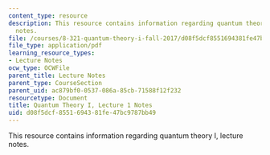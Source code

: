 ```yaml
---
content_type: resource
description: This resource contains information regarding quantum theory I, lecture
  notes.
file: /courses/8-321-quantum-theory-i-fall-2017/d08f5dcf8551694381fe47bc9787bb49_MIT8_321F17_lec1.pdf
file_type: application/pdf
learning_resource_types:
- Lecture Notes
ocw_type: OCWFile
parent_title: Lecture Notes
parent_type: CourseSection
parent_uid: ac879bf0-0537-086a-85cb-71588f12f232
resourcetype: Document
title: Quantum Theory I, Lecture 1 Notes
uid: d08f5dcf-8551-6943-81fe-47bc9787bb49
---
```

This resource contains information regarding quantum theory I, lecture notes.

